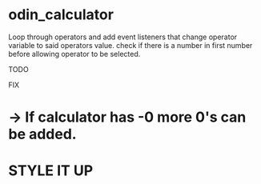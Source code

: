 # odin_calculator

Loop through operators and add event listeners that change
operator variable to said operators value.
check if there is a number in first number before allowing operator to be selected.


TODO

FIX
# -> If calculator has -0 more 0's can be added.

# STYLE IT UP